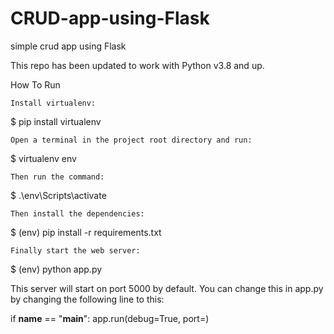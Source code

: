 # CRUD-app-using-Flask
simple crud app using Flask


This repo has been updated to work with Python v3.8 and up.

How To Run

    Install virtualenv:

$ pip install virtualenv

    Open a terminal in the project root directory and run:

$ virtualenv env

    Then run the command:

$ .\env\Scripts\activate

    Then install the dependencies:

$ (env) pip install -r requirements.txt

    Finally start the web server:

$ (env) python app.py

This server will start on port 5000 by default. You can change this in app.py by changing the following line to this:

if __name__ == "__main__":
    app.run(debug=True, port=<desired port>)
